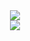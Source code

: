 <div align="center">
  <img src="https://img.shields.io/badge/%E6%AC%B2%E4%B9%B0%E6%A1%82%E8%8A%B1%E5%90%8C%E8%BD%BD%E9%85%92-%E7%BB%88%E4%B8%8D%E4%BC%BC%E5%B0%91%E5%B9%B4%E6%B8%B8-darkgreen" />
  <br>
  <img src="https://cdn.jsdelivr.net/gh/sun0225SUN/sun0225SUN/assets/images/coding.gif" /><br>
</div>
